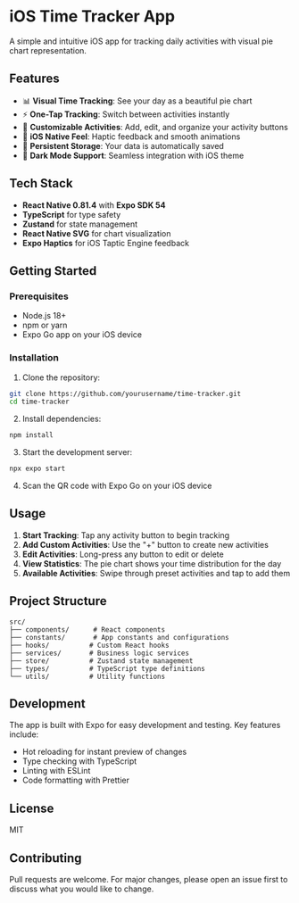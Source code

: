 # iOS Time Tracker App

A simple and intuitive iOS app for tracking daily activities with visual pie chart representation.

## Features

- 📊 **Visual Time Tracking**: See your day as a beautiful pie chart
- ⚡ **One-Tap Tracking**: Switch between activities instantly
- 🎨 **Customizable Activities**: Add, edit, and organize your activity buttons
- 📱 **iOS Native Feel**: Haptic feedback and smooth animations
- 💾 **Persistent Storage**: Your data is automatically saved
- 🌙 **Dark Mode Support**: Seamless integration with iOS theme

## Tech Stack

- **React Native 0.81.4** with **Expo SDK 54**
- **TypeScript** for type safety
- **Zustand** for state management
- **React Native SVG** for chart visualization
- **Expo Haptics** for iOS Taptic Engine feedback

## Getting Started

### Prerequisites

- Node.js 18+
- npm or yarn
- Expo Go app on your iOS device

### Installation

1. Clone the repository:
```bash
git clone https://github.com/yourusername/time-tracker.git
cd time-tracker
```

2. Install dependencies:
```bash
npm install
```

3. Start the development server:
```bash
npx expo start
```

4. Scan the QR code with Expo Go on your iOS device

## Usage

1. **Start Tracking**: Tap any activity button to begin tracking
2. **Add Custom Activities**: Use the "+" button to create new activities
3. **Edit Activities**: Long-press any button to edit or delete
4. **View Statistics**: The pie chart shows your time distribution for the day
5. **Available Activities**: Swipe through preset activities and tap to add them

## Project Structure

```
src/
├── components/      # React components
├── constants/       # App constants and configurations
├── hooks/          # Custom React hooks
├── services/       # Business logic services
├── store/          # Zustand state management
├── types/          # TypeScript type definitions
└── utils/          # Utility functions
```

## Development

The app is built with Expo for easy development and testing. Key features include:

- Hot reloading for instant preview of changes
- Type checking with TypeScript
- Linting with ESLint
- Code formatting with Prettier

## License

MIT

## Contributing

Pull requests are welcome. For major changes, please open an issue first to discuss what you would like to change.